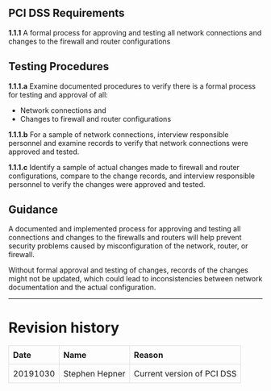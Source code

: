 PCI DSS Requirements
--------------------

**1.1.1** A formal process for approving and testing all network
connections and changes to the firewall and router configurations

Testing Procedures
------------------

**1.1.1.a** Examine documented procedures to verify there is a formal
process for testing and approval of all:

-   Network connections and
-   Changes to firewall and router configurations

**1.1.1.b** For a sample of network connections, interview responsible
personnel and examine records to verify that network connections were
approved and tested.

**1.1.1.c** Identify a sample of actual changes made to firewall and
router configurations, compare to the change records, and interview
responsible personnel to verify the changes were approved and tested.

Guidance
--------

A documented and implemented process for approving and testing all
connections and changes to the firewalls and routers will help prevent
security problems caused by misconfiguration of the network, router, or
firewall.

Without formal approval and testing of changes, records of the changes
might not be updated, which could lead to inconsistencies between
network documentation and the actual configuration.

------------------------------------------------------------------------

Revision history
================

<style>
table { border-collapse: collapse; width: 100%; }
td, th { border: 1px solid #dddddd; text-align: left; padding: 8px; }
</style>
<table>
<tr>
<th>
Date
</th>
<th>
Name
</th>
<th>
Reason
</th>
</tr>
<tr>
<td>
20191030
</td>
<td>
Stephen Hepner
</td>
<td>
Current version of PCI DSS
</td>
</tr>
</table>
